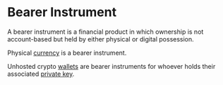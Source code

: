 # Bearer Instrument
A bearer instrument is a financial product in which ownership is not account-based but held by either physical or digital possession.

Physical [currency](currency.md) is a bearer instrument.

Unhosted crypto [wallets](wallet.md) are bearer instruments for whoever holds their associated [private key](private-key.md).